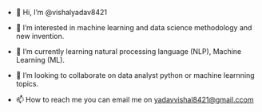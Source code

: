 - 👋 Hi, I’m @vishalyadav8421
- 👀 I’m interested in machine learning and data science methodology and new invention.
- 🌱 I’m currently learning natural processing language (NLP), Machine Learning (ML).
  
- 💞️ I’m looking to collaborate on data analyst python or machine learnning topics.
- 📫 How to reach me you can email me on yadavvishal8421@gmail.ccom



<!---
vishalyadav8421/vishalyadav8421 is a ✨ special ✨ repository because its `README.md` (this file) appears on your GitHub profile.
You can click the Preview link to take a look at your changes.
--------->

